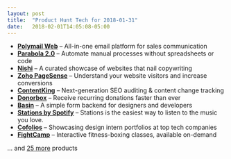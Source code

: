 ```yaml
---
layout: post
title:  "Product Hunt Tech for 2018-01-31"
date:   2018-02-01T14:05:08-05:00
---
```


* **[Polymail Web](https://www.producthunt.com/posts/polymail-web?utm_campaign=producthunt-api&utm_medium=api&utm_source=Application%3A+Daily+Digest+RSS+%28ID%3A+3202%29)** – All-in-one email platform for sales communication
* **[Parabola 2.0](https://www.producthunt.com/posts/parabola-2-0?utm_campaign=producthunt-api&utm_medium=api&utm_source=Application%3A+Daily+Digest+RSS+%28ID%3A+3202%29)** – Automate manual processes without spreadsheets or code
* **[Nishi](https://www.producthunt.com/posts/nishi?utm_campaign=producthunt-api&utm_medium=api&utm_source=Application%3A+Daily+Digest+RSS+%28ID%3A+3202%29)** – A curated showcase of websites that nail copywriting
* **[Zoho PageSense](https://www.producthunt.com/posts/zoho-pagesense?utm_campaign=producthunt-api&utm_medium=api&utm_source=Application%3A+Daily+Digest+RSS+%28ID%3A+3202%29)** – Understand your website visitors and increase conversions
* **[ContentKing](https://www.producthunt.com/posts/contentking-2?utm_campaign=producthunt-api&utm_medium=api&utm_source=Application%3A+Daily+Digest+RSS+%28ID%3A+3202%29)** – Next-generation SEO auditing & content change tracking
* **[Donorbox](https://www.producthunt.com/posts/donorbox-2?utm_campaign=producthunt-api&utm_medium=api&utm_source=Application%3A+Daily+Digest+RSS+%28ID%3A+3202%29)** – Receive recurring donations faster than ever
* **[Basin](https://www.producthunt.com/posts/basin?utm_campaign=producthunt-api&utm_medium=api&utm_source=Application%3A+Daily+Digest+RSS+%28ID%3A+3202%29)** – A simple form backend for designers and developers
* **[Stations by Spotify](https://www.producthunt.com/posts/stations-by-spotify?utm_campaign=producthunt-api&utm_medium=api&utm_source=Application%3A+Daily+Digest+RSS+%28ID%3A+3202%29)** – Stations is the easiest way to listen to the music you love.
* **[Cofolios](https://www.producthunt.com/posts/cofolios?utm_campaign=producthunt-api&utm_medium=api&utm_source=Application%3A+Daily+Digest+RSS+%28ID%3A+3202%29)** – Showcasing design intern portfolios at top tech companies
* **[FightCamp](https://www.producthunt.com/posts/fightcamp?utm_campaign=producthunt-api&utm_medium=api&utm_source=Application%3A+Daily+Digest+RSS+%28ID%3A+3202%29)** – Interactive fitness-boxing classes, available on-demand

… and [25 more](https://www.producthunt.com/tech) products
